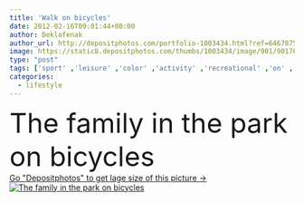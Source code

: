 ```yaml
---
title: 'Walk on bicycles'
date: 2012-02-16T09:01:44+00:00
author: Deklofenak
author_url: http://depositphotos.com/portfolio-1003434.html?ref=64678756
image: https://static8.depositphotos.com/thumbs/1003434/image/901/9017610/api_thumb_450.jpg?forcejpeg=true
type: "post"
tags: ['sport' ,'leisure' ,'color' ,'activity' ,'recreational' ,'on' ,'shopping' ,'happy' ,'human' ,'female' ,'smiling' ,'people' ,'women' ,'park' ,'outdoors' ,'happiness' ,'vitality' ,'cheerful' ,'nature' ,'outdoor' ,'autumn' ,'smile' ,'20s' ,'sports' ,'action' ,'healthy' ,'natural' ,'lifestyles' ,'family' ,'male' ,'electric' ,'children' ,'kids' ,'kid' ,'walking' ,'Men' ,'city' ,'active' ,'fingers' ,'lifestyle' ,'looking' ,'exercise' ,'Exercising' ,'tools' ,'in' ,'bicycle' ,'bike' ,'cycle' ,'cycling' ,'walk' ]
categories: 
  - lifestyle
---
```

<div aling="center">
            <font size="60"> The family in the park on bicycles</font>   
</div>
<div>
    <a href='https://depositphotos.com/9017610/stock-photo-walk-on-bicycles.html?ref=64678756' target=_blank > Go "Depositphotos" to get lage size of this picture ->
        <img href='https://depositphotos.com/9017610/stock-photo-walk-on-bicycles.html?ref=64678756' src='https://static8.depositphotos.com/1003434/901/i/950/depositphotos_9017610-stock-photo-walk-on-bicycles.jpg?forcejpeg=true' alt='The family in the park on bicycles' >
    </a>
</div>
